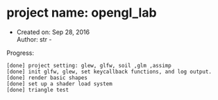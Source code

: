                                                                       
# project name: opengl_lab #
                                                
                                                                      
 - Created on: Sep 28, 2016                                             
     Author: str       -                                               
                                                                      
 Progress:
 
	[done] project setting: glew, glfw, soil ,glm ,assimp 
	[done] init glfw, glew, set keycallback functions, and log output. 
    [done] render basic shapes                                         
    [done] set up a shader load system                                 
    [done] triangle test
                                    
